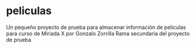 # peliculas
Un pequeño proyecto de prueba para almacenar información de peliculas para curso de Miriada X por Gonzalo Zorrilla
Rama secundaria del proyecto de prueba
